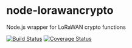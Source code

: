 # node-lorawancrypto
Node.js wrapper for LoRaWAN crypto functions

[![Build Status](https://travis-ci.org/pvdheijden/node-lorawancrypto.svg?branch=master)](https://travis-ci.org/pvdheijden/node-lorawancrypto)
[![Coverage Status](https://coveralls.io/repos/github/pvdheijden/node-lorawancrypto/badge.svg?branch=master)](https://coveralls.io/github/pvdheijden/node-lorawancrypto?branch=master)